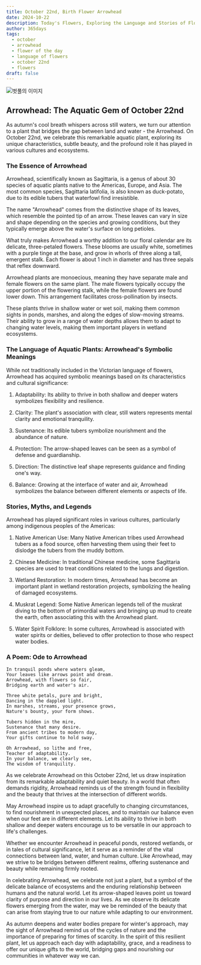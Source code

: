 ```yaml
---
title: October 22nd, Birth Flower Arrowhead
date: 2024-10-22
description: Today's Flowers, Exploring the Language and Stories of Flowers Arrowhead
author: 365days
tags:
  - october
  - arrowhead
  - flower of the day
  - language of flowers
  - october 22nd
  - flowers
draft: false
---
```



![벗풀의 이미지](https://cdn.pixabay.com/photo/2018/06/11/19/14/arrowhead-3469144_1280.jpg#center)

## Arrowhead: The Aquatic Gem of October 22nd

As autumn's cool breath whispers across still waters, we turn our attention to a plant that bridges the gap between land and water - the Arrowhead. On October 22nd, we celebrate this remarkable aquatic plant, exploring its unique characteristics, subtle beauty, and the profound role it has played in various cultures and ecosystems.

### The Essence of Arrowhead

Arrowhead, scientifically known as Sagittaria, is a genus of about 30 species of aquatic plants native to the Americas, Europe, and Asia. The most common species, Sagittaria latifolia, is also known as duck-potato, due to its edible tubers that waterfowl find irresistible.

The name "Arrowhead" comes from the distinctive shape of its leaves, which resemble the pointed tip of an arrow. These leaves can vary in size and shape depending on the species and growing conditions, but they typically emerge above the water's surface on long petioles.

What truly makes Arrowhead a worthy addition to our floral calendar are its delicate, three-petaled flowers. These blooms are usually white, sometimes with a purple tinge at the base, and grow in whorls of three along a tall, emergent stalk. Each flower is about 1 inch in diameter and has three sepals that reflex downward.

Arrowhead plants are monoecious, meaning they have separate male and female flowers on the same plant. The male flowers typically occupy the upper portion of the flowering stalk, while the female flowers are found lower down. This arrangement facilitates cross-pollination by insects.

These plants thrive in shallow water or wet soil, making them common sights in ponds, marshes, and along the edges of slow-moving streams. Their ability to grow in a range of water depths allows them to adapt to changing water levels, making them important players in wetland ecosystems.

### The Language of Aquatic Plants: Arrowhead's Symbolic Meanings

While not traditionally included in the Victorian language of flowers, Arrowhead has acquired symbolic meanings based on its characteristics and cultural significance:

1. Adaptability: Its ability to thrive in both shallow and deeper waters symbolizes flexibility and resilience.

2. Clarity: The plant's association with clear, still waters represents mental clarity and emotional tranquility.

3. Sustenance: Its edible tubers symbolize nourishment and the abundance of nature.

4. Protection: The arrow-shaped leaves can be seen as a symbol of defense and guardianship.

5. Direction: The distinctive leaf shape represents guidance and finding one's way.

6. Balance: Growing at the interface of water and air, Arrowhead symbolizes the balance between different elements or aspects of life.

### Stories, Myths, and Legends

Arrowhead has played significant roles in various cultures, particularly among indigenous peoples of the Americas:

1. Native American Use: Many Native American tribes used Arrowhead tubers as a food source, often harvesting them using their feet to dislodge the tubers from the muddy bottom.

2. Chinese Medicine: In traditional Chinese medicine, some Sagittaria species are used to treat conditions related to the lungs and digestion.

3. Wetland Restoration: In modern times, Arrowhead has become an important plant in wetland restoration projects, symbolizing the healing of damaged ecosystems.

4. Muskrat Legend: Some Native American legends tell of the muskrat diving to the bottom of primordial waters and bringing up mud to create the earth, often associating this with the Arrowhead plant.

5. Water Spirit Folklore: In some cultures, Arrowhead is associated with water spirits or deities, believed to offer protection to those who respect water bodies.

### A Poem: Ode to Arrowhead

	In tranquil ponds where waters gleam,
	Your leaves like arrows point and dream.
	Arrowhead, with flowers so fair,
	Bridging earth and water's air.
	
	Three white petals, pure and bright,
	Dancing in the dappled light.
	In marshes, streams, your presence grows,
	Nature's bounty, your form shows.
	
	Tubers hidden in the mire,
	Sustenance that many desire.
	From ancient tribes to modern day,
	Your gifts continue to hold sway.
	
	Oh Arrowhead, so lithe and free,
	Teacher of adaptability.
	In your balance, we clearly see,
	The wisdom of tranquility.

As we celebrate Arrowhead on this October 22nd, let us draw inspiration from its remarkable adaptability and quiet beauty. In a world that often demands rigidity, Arrowhead reminds us of the strength found in flexibility and the beauty that thrives at the intersection of different worlds.

May Arrowhead inspire us to adapt gracefully to changing circumstances, to find nourishment in unexpected places, and to maintain our balance even when our feet are in different elements. Let its ability to thrive in both shallow and deeper waters encourage us to be versatile in our approach to life's challenges.

Whether we encounter Arrowhead in peaceful ponds, restored wetlands, or in tales of cultural significance, let it serve as a reminder of the vital connections between land, water, and human culture. Like Arrowhead, may we strive to be bridges between different realms, offering sustenance and beauty while remaining firmly rooted.

In celebrating Arrowhead, we celebrate not just a plant, but a symbol of the delicate balance of ecosystems and the enduring relationship between humans and the natural world. Let its arrow-shaped leaves point us toward clarity of purpose and direction in our lives. As we observe its delicate flowers emerging from the water, may we be reminded of the beauty that can arise from staying true to our nature while adapting to our environment.

As autumn deepens and water bodies prepare for winter's approach, may the sight of Arrowhead remind us of the cycles of nature and the importance of preparing for times of scarcity. In the spirit of this resilient plant, let us approach each day with adaptability, grace, and a readiness to offer our unique gifts to the world, bridging gaps and nourishing our communities in whatever way we can.